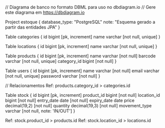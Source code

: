 // Diagrama de banco no formato DBML para uso no dbdiagram.io
// Gere este diagrama em https://dbdiagram.io

Project estoque {
  database_type: "PostgreSQL"
  note: "Esquema gerado a partir das entidades JPA"
}

Table categories {
  id bigint [pk, increment]
  name varchar [not null, unique]
}

Table locations {
  id bigint [pk, increment]
  name varchar [not null, unique]
}

Table products {
  id bigint [pk, increment]
  name varchar [not null]
  barcode varchar [not null, unique]
  category_id bigint [not null]
}

Table users {
  id bigint [pk, increment]
  name varchar [not null]
  email varchar [not null, unique]
  password varchar [not null]
}

// Relacionamentos
Ref: products.category_id > categories.id

Table stock {
  id bigint [pk, increment]
  product_id bigint [not null]
  location_id bigint [not null]
  entry_date date [not null]
  expiry_date date
  price decimal(19,2) [not null]
  quantity decimal(19,3) [not null]
  movement_type varchar [not null, note: 'IN/OUT']
}

Ref: stock.product_id > products.id
Ref: stock.location_id > locations.id
